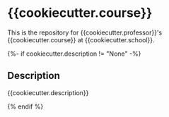 # {{cookiecutter.course}}

This is the repository for {{cookiecutter.professor}}'s {{cookiecutter.course}}
at {{cookiecutter.school}}.


{%- if cookiecutter.description != "None" -%}

## Description

{{cookiecutter.description}}

{% endif %}